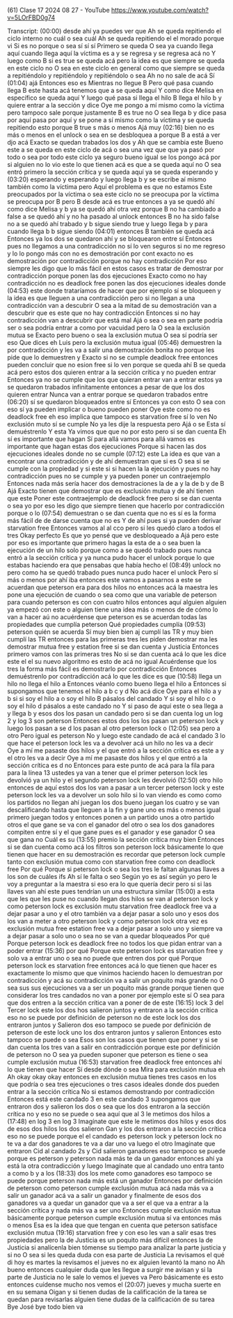 (61) Clase 17 2024 08 27 - YouTube
https://www.youtube.com/watch?v=5LOrFBD0g74

Transcript:
(00:00) desde ahí ya puedes ver que Ah se queda repitiendo el ciclo interno no cuál o sea cuál Ah se queda repitiendo el el morado porque vi Si es no porque o sea sí sí sí Primero se queda O sea ya cuando llega aquí cuando llega aquí la víctima es a y se regresa y se regresa acá no Y luego como B si es true se queda acá pero la idea es que siempre se queda en este ciclo no O sea en este ciclo en general como que siempre se queda a repitiéndolo y repitiéndolo y repitiéndolo o sea Ah no no sale de acá Sí
(01:04) ajá Entonces eso es Mientras no llegue B Pero qué pasa cuando llega B este hasta acá tenemos que a se queda aquí Y como dice Melisa en específico se queda aquí Y luego qué pasa si llega el hilo B llega el hilo b y quiere entrar a la sección y dice Oye me pongo a mí mismo como la víctima pero tampoco sale porque justamente B es true no O sea llega b y dice pasa por aquí pasa por aquí y se pone a sí mismo como la víctima y se queda repitiendo esto porque B true s más o menos Ajá muy
(02:16) bien no es más o menos en el unlock o sea en se desbloquea a porque B a está a ver djo acá Exacto se quedan trabados los dos y Ah que se cambia este Bueno este a se queda en este ciclo de acá o sea una vez que que ya pasó por todo o sea por todo este ciclo ya seguro bueno igual se los pongo acá por si alguien no lo vio este lo que tienen acá es que a se queda aquí no O sea entró primero la sección crítica y se queda aquí ya se queda esperando y
(03:20) esperando y esperando y luego llega b y se escribe aí mismo también como la víctima pero Aquí el problema es que no estamos Este preocupados por la víctima o sea este ciclo no se preocupa por la víctima se preocupa por B pero B desde acá es true entonces a ya se quedó ahí como dice Melisa y b ya se quedó ahí otra vez porque B no ha cambiado a false a se quedó ahí y no ha pasado al unlock entonces B no ha sido false no a se quedó ahí trabado y b sigue siendo true y luego llega b y para cuando llega b b sigue siendo
(04:01) entonces B también se queda acá Entonces ya los dos se quedaron ahí y se bloquearon entre sí Entonces pues no llegamos a una contradicción no sí lo ven seguros si no me regreso y lo lo pongo más con no es demostración por cont exacto no es demostración por contradicción porque no hay contradicción Por eso siempre les digo que lo más fácil en estos casos es tratar de demostrar por contradicción porque ponen las dos ejecuciones Exacto como no hay contradicción no es deadlock free ponen las dos ejecuciones ideales donde
(04:53) este donde trataríamos de hacer que por ejemplo sí se bloqueen y la idea es que lleguen a una contradicción pero si no llegan a una contradicción van a descubrir O sea a la mitad de su demostración van a descubrir que es este que no hay contradicción Entonces si no hay contradicción van a descubrir que está mal Ajá o sea o sea en parte podría ser o sea podría entrar a como por vacuidad pero la O sea la exclusión mutua se Exacto pero bueno o sea la exclusión mutua O sea sí podría ser eso Que dices eh Luis pero la exclusión mutua igual
(05:46) demuestren la por contradicción y les va a salir una demostración bonita no porque les pide que lo demuestren y Exacto si no se cumple deadlock free entonces pueden concluir que no esion free si lo ven porque se queda ahí B se queda acá pero estos dos quieren entrar a la sección crítica y no pueden entrar Entonces ya no se cumple que los que quieran entrar van a entrar estos ya se quedaron trabados infinitamente entonces a pesar de que los dos quieren entrar Nunca van a entrar porque se quedaron trabados entre
(06:20) sí se quedaron bloqueados entre sí Entonces ya con esto O sea con eso sí ya pueden implicar o bueno pueden poner Oye este como no es deadlock free eh eso implica que tampoco es starvation free sí lo ven No exclusión muto sí se cumple No ya les dije la respuesta pero Ajá o se Esta sí demuéstrenlo Y esta Ya vimos que que no por esto pero si se dan cuenta Eh sí es importante que hagan Sí para allá vamos para allá vamos es importante que hagan estas dos ejecuciones Porque si hacen las dos ejecuciones ideales donde no se cumple
(07:12) este La idea es que van a encontrar una contradicción y de ahí demuestran que si es O sea si se cumple con la propiedad y si este si si hacen la la ejecución y pues no hay contradicción pues no se cumple y ya pueden poner un contraejemplo Entonces nada más sería hacer dos demostraciones la de a y la de b y de B Ajá Exacto tienen que demostrar que es exclusión mutua y de ahí tienen que este Poner este contraejemplo de deadlock free pero si se dan cuenta o sea yo por eso les digo que siempre tienen que hacerlo por contradicción porque o lo
(07:54) demuestran o se dan cuenta que no es sí es la forma más fácil de de darse cuenta que no es Y de ahí pues si ya pueden derivar starvation free Entonces vamos al al cco pero si les quedó claro a todos el tres Okay perfecto Es que yo pensé que ve desbloqueado a Ajá pero este por eso es importante que primero hagas la esta de a o sea buen la ejecución de un hilo solo porque como a se quedó trabado pues nunca entró a la sección crítica y ya nunca pudo hacer el unlock porque lo que estabas haciendo era que pensabas que había hecho el
(08:49) unlock no pero como ha se quedó trabado pues nunca pudo hacer el unlock Pero sí más o menos por ahí iba entonces este vamos a pasarnos a este se acuerdan que peterson era para dos hilos no entonces acá la maestra les pone una ejecución de cuando o sea como que una variable de peterson para cuando peterson es con con cuatro hilos entonces aquí alguien alguien ya empezó con este o alguien tiene una idea más o menos de de cómo lo van a hacer aú no acuérdense que peterson es se acuerdan todas las propiedades que cumplía peterson Qué propiedades cumplía
(09:53) peterson quién se acuerda Sí muy bien bien aj cumplí las TR y muy bien cumplí las TR entonces para las primeras tres les piden demostrar ma les demostrar mutua free y estation free si se dan cuenta y Justicia Entonces primero vamos con las primeras tres No si se dan cuenta acá lo que les dice este el el su nuevo algoritmo es esto de acá no igual Acuérdense que los tres la forma más fácil es demostrarlo por contradicción Entonces demuéstrenlo por contradicción acá lo que les dice es que
(10:58) llega un hilo no llega el hilo a Entonces véanlo como bueno llega el hilo a Entonces si supongamos que tenemos el hilo a b c y d No acá dice Oye para el hilo a y b si si soy el hilo a o soy el hilo B pásalos del candado Y si soy el hilo c o soy el hilo d pásalos a este candado no Y si paso de aquí este o sea llega a y llega b y esos dos los pasan un candado pero si se dan cuenta log un log 2 y log 3 son peterson Entonces estos dos los los pasan un peterson lock y luego los pasan a se d los pasan al otro peterson lock o
(12:05) sea pero a otro Pero igual es peterson No y luego este candado de acá el candado 3 lo que hace el peterson lock les va a devolver acá un hilo no les va a decir Oye a mí me pasaste dos hilos y el que entró a la sección crítica es este a y el otro les va a decir Oye a mí me pasaste dos hilos y el que entró a la sección crítica es d no Entonces para este punto de acá para la fila para para la línea 13 ustedes ya van a tener que el primer peterson lock les devolvió ya un hilo y el segundo peterson lock les devolvió
(12:50) otro hilo entonces de aquí estos dos los van a pasar a un tercer peterson lock y este peterson lock les va a devolver un solo hilo si lo van viendo es como como los partidos no llegan ahí juegan los dos bueno juegan los cuatro y se van descalificando hasta que lleguen a la fin y gane uno es más o menos igual primero juegan todos y entonces ponen a un partido unos a otro partido otros el que gane se va con el ganador del otro o sea los dos ganadores compiten entre sí y el que gane pues es el ganador y ese ganador O sea que gana no Cuál es su
(13:55) premio la sección crítica muy bien Entonces si se dan cuenta como acá los filtros son peterson lock básicamente lo que tienen que hacer en su demostración es recordar que peterson lock cumple tanto con exclusión mutua como con starvation free como con deadlock free Por qué Porque si peterson lock o sea los tres le faltan algunas llaves a los son de cuáles ifs Ah sí le falta o seo Según yo es así según yo pero le voy a preguntar a la maestra si eso era lo que quería decir pero si si las llaves van ahí este pues tendrían un una estructura similar
(15:00) a esta que les que les puse no cuando llegan dos hilos se van al peterson lock y como peterson lock es exclusión mutu starvation free deadlock free va a dejar pasar a uno y el otro también va a dejar pasar a solo uno y esos dos los van a meter a otro peterson lock y como peterson lock otra vez es exclusión mutua free estation free va a dejar pasar a solo uno y siempre va a dejar pasar a solo uno o sea no se van a quedar bloqueados Por qué Porque peterson lock es deadlock free no todos los que pidan entrar van a poder entrar
(15:36) por qué Porque este peterson lock es starvation free y solo va a entrar uno o sea no puede que entren dos por qué Porque peterson lock es starvation free entonces acá lo que tienen que hacer es exactamente lo mismo que que vinimos haciendo hacen lo demuestran por contradicción y acá su contradicción va a salir un poquito más grande no O sea sus sus ejecuciones va a ser un poquito más grande porque tienen que considerar los tres candados no van a poner por ejemplo este sí O sea para que dos entren a la sección crítica van a poner de de este
(16:15) lock 3 del Tercer lock este los dos hos salieron juntos y entraron a la sección crítica eso no se puede por definición de peterson no de este lock los dos entraron juntos y Salieron dos eso tampoco se puede por definición de peterson de este lock uno los dos entraron juntos y salieron Entonces esto tampoco se puede o sea Esos son los casos que tienen que poner y si se dan cuenta los tres van a salir en contradicción porque este por definición de peterson no O sea ya pueden suponer que peterson es tiene o sea cumple exclusión mutua
(16:53) starvation free deadlock free entonces ahí lo que tienen que hacer Sí desde dónde o sea Mira para exclusión mutua eh Ah okay okay okay entonces en exclusión mutua tienes tres casos en los que podría o sea tres ejecuciones o tres casos ideales donde dos pueden entrar a la sección crítica No si estamos demostrando por contradicción Entonces está este candado 3 en este candado 3 supongamos que entraron dos y salieron los dos o sea que los dos entraron a la sección crítica no y eso no se puede o sea aquí que al 3 le metimos dos hilos a
(17:48) en log 3 en log 3 Imagínate que este le metimos dos hilos y esos dos de esos dos hilos los dos salieron Gan y los dos entraron a la sección crítica eso no se puede porque el el candado es peterson lock y peterson lock no te va a dar dos ganadores te va a dar uno va luego el otro Imagínate que entraron Cid al candado 2s y Cid salieron ganadores eso tampoco se puede porque es peterson y peterson nada más te da un ganador entonces ahí ya está la otra contradicción y luego Imagínate que al candado uno entra tanto a como b y a los
(18:33) dos los mete como ganadores eso tampoco se puede porque peterson nada más está un ganador Entonces por definición de peterson como peterson cumple exclusión mutua acá nada más va a salir un ganador acá va a salir un ganador y finalmente de esos dos ganadores va a quedar un ganador que va a ser el que va a entrar a la sección crítica y nada más va a ser uno Entonces cumple exclusión mutua básicamente porque peterson cumple exclusión mutua sí va entonces más o menos Esa es la idea que que tengan en cuenta que peterson satisface exclusión mutua
(19:16) starvation free y con eso les van a salir esas tres propiedades pero la de Justicia es un poquito más difícil entonces la de Justicia si analícenla bien tómense su tiempo para analizar la parte justicia y si no O sea si les queda duda con esa parte de Justicia La revisamos el qué di hoy es martes la revisamos el jueves no ex alguien levantó la mano no Ah bueno entonces cualquier duda que les llegue a surgir me avisan y si la parte de Justicia no le sale lo vemos el jueves va Pero básicamente es esto entonces cuídense mucho nos vemos el
(20:07) jueves y mucha suerte en en su semana Oigan y si tienen dudas de la calificación de la tarea se quedan para revisarlas alguien tiene dudas de la calificación de su tarea Bye José bye todo bien va
